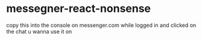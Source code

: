 # messegner-react-nonsense

copy this into the console on messenger.com while logged in and clicked on the chat u wanna use it on
